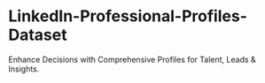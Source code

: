 # LinkedIn-Professional-Profiles-Dataset
Enhance Decisions with Comprehensive Profiles for Talent, Leads &amp; Insights.
